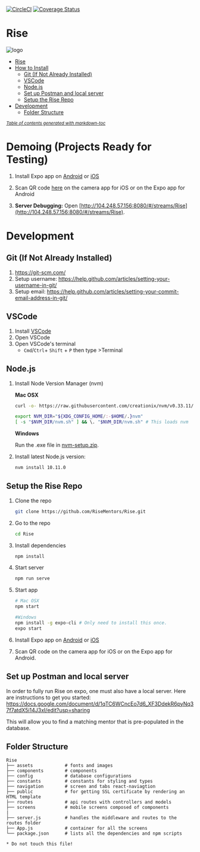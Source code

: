 [![CircleCI](https://circleci.com/gh/RiseCareerAcademy/Rise/tree/master.svg?style=svg)](https://circleci.com/gh/RiseMentors/Rise/tree/master)
[![Coverage Status](https://coveralls.io/repos/github/RiseCareerAcademy/Rise/badge.svg?branch=master&service=github)](https://coveralls.io/github/RiseCareerAcademy/Rise?branch=master)
# Rise
![logo](http://risecareer.org/images/logo.png)
- [Rise](#rise)
- [How to Install](#how-to-install)
  * [Git (If Not Already Installed)](#git--if-not-already-installed-)
  * [VSCode](#vscode)
  * [Node.js](#nodejs)
  * [Set up Postman and local server](#set-up-postman-and-local-server)
  * [Setup the Rise Repo](#setup-the-rise-repo)
- [Development](#development)
  * [Folder Structure](#folder-structure)

<small><i><a href='http://ecotrust-canada.github.io/markdown-toc/'>Table of contents generated with markdown-toc</a></i></small>

# Demoing (Projects Ready for Testing)

1. Install Expo app on [Android](https://play.google.com/store/apps/details?id=host.exp.exponent&hl=en_US) or [iOS](https://itunes.apple.com/us/app/expo-client/id982107779?mt=8)

2. Scan QR code [here](https://expo.io/@kmui2/Rise) on the camera app for iOS or on the Expo app for Android

3. **Server Debugging:** Open [http://104.248.57.156:8080/#/streams/Rise](http://104.248.57.156:8080/#/streams/Rise).

# Development

## Git (If Not Already Installed)
1. https://git-scm.com/
2. Setup username: https://help.github.com/articles/setting-your-username-in-git/ 
3. Setup email: https://help.github.com/articles/setting-your-commit-email-address-in-git/ 

## VSCode
1. Install [VSCode](https://code.visualstudio.com/)
2. Open VSCode
3. Open VSCode's terminal
    - `Cmd`/`Ctrl`+ `Shift` + `P` then type >Terminal
## Node.js
1. Install Node Version Manager (nvm) 

    **Mac OSX**
    ```bash
    curl -o- https://raw.githubusercontent.com/creationix/nvm/v0.33.11/install.sh | bash

    export NVM_DIR="${XDG_CONFIG_HOME/:-$HOME/.}nvm"
    [ -s "$NVM_DIR/nvm.sh" ] && \. "$NVM_DIR/nvm.sh" # This loads nvm
    ```
    **Windows**

    Run the .exe file in [nvm-setup.zip](https://github.com/coreybutler/nvm-windows/releases/download/1.1.7/nvm-setup.zip).

2. Install latest Node.js version:
    ```bash
    nvm install 10.11.0 
    ```

## Setup the Rise Repo
1. Clone the repo
    ```bash
    git clone https://github.com/RiseMentors/Rise.git
    ```

2. Go to the repo
    ```bash
    cd Rise
    ```

3. Install dependencies
    ```bash
    npm install
    ```

4. Start server
    ```bash
    npm run serve
    ```

5. Start app

    ```bash
    # Mac OSX
    npm start 

    #Windows
    npm install -g expo-cli # Only need to install this once.
    expo start 
    ```
6. Install Expo app on [Android](https://play.google.com/store/apps/details?id=host.exp.exponent&hl=en_US) or [iOS](https://itunes.apple.com/us/app/expo-client/id982107779?mt=8)


7. Scan QR code on the camera app for iOS or on the Expo app for Android.

## Set up Postman and local server

In order to fully run Rise on expo, one must also have a local server. Here are instructions to get you started:
https://docs.google.com/document/d/1qTC6WCncEo7d6_XF3DdekR6pyNq37f7atdX5i14J3xI/edit?usp=sharing

This will allow you to find a matching mentor that is pre-populated in the database.

## Folder Structure

```
Rise
├── assets            # fonts and images
├── components        # components
├── config            # database configurations
├── constants         # constants for styling and types
├── navigation        # screen and tabs react-naviagtion
├── public            # for getting SSL certificate by rendering an HTML template
├── routes            # api routes with controllers and models
├── screens           # mobile screens composed of components
|
├── server.js         # handles the middleware and routes to the routes folder
├── App.js            # container for all the screens
└── package.json      # lists all the dependencies and npm scripts

* Do not touch this file!
```
